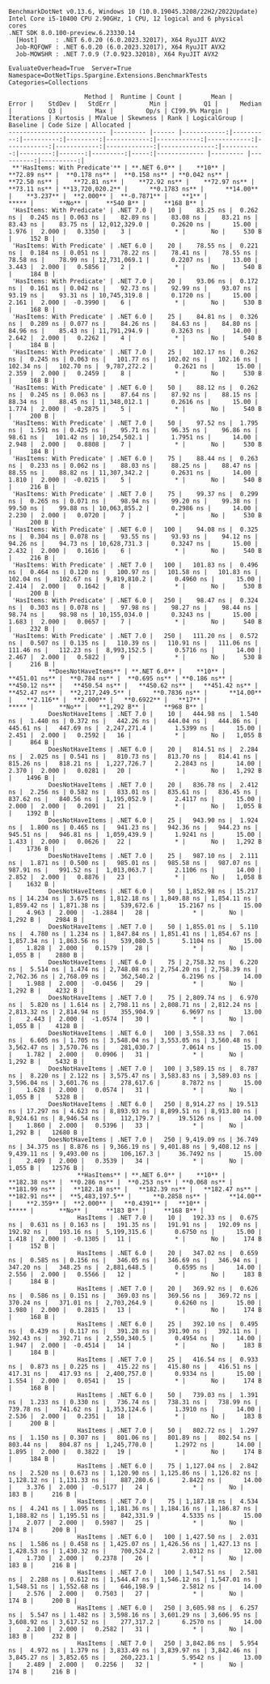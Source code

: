 
    BenchmarkDotNet v0.13.6, Windows 10 (10.0.19045.3208/22H2/2022Update)
    Intel Core i5-10400 CPU 2.90GHz, 1 CPU, 12 logical and 6 physical cores
    .NET SDK 8.0.100-preview.6.23330.14
      [Host]     : .NET 6.0.20 (6.0.2023.32017), X64 RyuJIT AVX2
      Job-RQFQWF : .NET 6.0.20 (6.0.2023.32017), X64 RyuJIT AVX2
      Job-MOWSHR : .NET 7.0.9 (7.0.923.32018), X64 RyuJIT AVX2

    EvaluateOverhead=True  Server=True  Namespace=DotNetTips.Spargine.Extensions.BenchmarkTests  
    Categories=Collections  

                         Method |  Runtime | Count |        Mean |     Error |    StdDev |   StdErr |         Min |          Q1 |      Median |          Q3 |         Max |         Op/s | CI99.9% Margin | Iterations | Kurtosis | MValue | Skewness | Rank | LogicalGroup | Baseline | Code Size | Allocated |
    --------------------------- |--------- |------ |------------:|----------:|----------:|---------:|------------:|------------:|------------:|------------:|------------:|-------------:|---------------:|-----------:|---------:|-------:|---------:|-----:|------------- |--------- |----------:|----------:|
     **'HasItems: With Predicate'** | **.NET 6.0** |    **10** |    **72.89 ns** |  **0.178 ns** |  **0.158 ns** | **0.042 ns** |    **72.50 ns** |    **72.81 ns** |    **72.92 ns** |    **72.97 ns** |    **73.11 ns** | **13,720,020.2** |      **0.1783 ns** |      **14.00** |    **3.237** |  **2.000** |  **-0.7871** |    **1** |            ***** |       **No** |     **540 B** |     **168 B** |
     'HasItems: With Predicate' | .NET 7.0 |    10 |    83.25 ns |  0.262 ns |  0.245 ns | 0.063 ns |    82.89 ns |    83.08 ns |    83.21 ns |    83.43 ns |    83.75 ns | 12,012,329.0 |      0.2620 ns |      15.00 |    1.976 |  2.000 |   0.3350 |    3 |            * |       No |     530 B |     152 B |
     'HasItems: With Predicate' | .NET 6.0 |    20 |    78.55 ns |  0.221 ns |  0.184 ns | 0.051 ns |    78.22 ns |    78.41 ns |    78.55 ns |    78.58 ns |    78.99 ns | 12,731,069.1 |      0.2207 ns |      13.00 |    3.443 |  2.000 |   0.5856 |    2 |            * |       No |     540 B |     184 B |
     'HasItems: With Predicate' | .NET 7.0 |    20 |    93.06 ns |  0.172 ns |  0.161 ns | 0.042 ns |    92.73 ns |    92.99 ns |    93.07 ns |    93.19 ns |    93.31 ns | 10,745,319.8 |      0.1720 ns |      15.00 |    2.161 |  2.000 |  -0.3990 |    6 |            * |       No |     530 B |     168 B |
     'HasItems: With Predicate' | .NET 6.0 |    25 |    84.81 ns |  0.326 ns |  0.289 ns | 0.077 ns |    84.26 ns |    84.63 ns |    84.80 ns |    84.96 ns |    85.43 ns | 11,791,294.9 |      0.3263 ns |      14.00 |    2.642 |  2.000 |   0.2262 |    4 |            * |       No |     540 B |     184 B |
     'HasItems: With Predicate' | .NET 7.0 |    25 |   102.17 ns |  0.262 ns |  0.245 ns | 0.063 ns |   101.77 ns |   102.02 ns |   102.16 ns |   102.34 ns |   102.70 ns |  9,787,272.2 |      0.2621 ns |      15.00 |    2.359 |  2.000 |   0.2459 |    8 |            * |       No |     530 B |     168 B |
     'HasItems: With Predicate' | .NET 6.0 |    50 |    88.12 ns |  0.262 ns |  0.245 ns | 0.063 ns |    87.64 ns |    87.92 ns |    88.15 ns |    88.34 ns |    88.45 ns | 11,348,012.1 |      0.2616 ns |      15.00 |    1.774 |  2.000 |  -0.2875 |    5 |            * |       No |     540 B |     200 B |
     'HasItems: With Predicate' | .NET 7.0 |    50 |    97.52 ns |  1.795 ns |  1.591 ns | 0.425 ns |    95.71 ns |    96.35 ns |    96.86 ns |    98.61 ns |   101.42 ns | 10,254,502.1 |      1.7951 ns |      14.00 |    2.948 |  2.000 |   0.8808 |    7 |            * |       No |     530 B |     184 B |
     'HasItems: With Predicate' | .NET 6.0 |    75 |    88.44 ns |  0.263 ns |  0.233 ns | 0.062 ns |    88.03 ns |    88.25 ns |    88.47 ns |    88.55 ns |    88.82 ns | 11,307,342.2 |      0.2631 ns |      14.00 |    1.810 |  2.000 |  -0.0215 |    5 |            * |       No |     540 B |     216 B |
     'HasItems: With Predicate' | .NET 7.0 |    75 |    99.37 ns |  0.299 ns |  0.265 ns | 0.071 ns |    98.94 ns |    99.20 ns |    99.38 ns |    99.50 ns |    99.88 ns | 10,063,855.2 |      0.2986 ns |      14.00 |    2.230 |  2.000 |   0.0720 |    7 |            * |       No |     530 B |     200 B |
     'HasItems: With Predicate' | .NET 6.0 |   100 |    94.08 ns |  0.325 ns |  0.304 ns | 0.078 ns |    93.55 ns |    93.93 ns |    94.12 ns |    94.26 ns |    94.73 ns | 10,628,731.3 |      0.3247 ns |      15.00 |    2.432 |  2.000 |   0.1616 |    6 |            * |       No |     540 B |     216 B |
     'HasItems: With Predicate' | .NET 7.0 |   100 |   101.83 ns |  0.496 ns |  0.464 ns | 0.120 ns |   100.97 ns |   101.58 ns |   101.83 ns |   102.04 ns |   102.67 ns |  9,819,810.2 |      0.4960 ns |      15.00 |    2.414 |  2.000 |   0.1642 |    8 |            * |       No |     530 B |     200 B |
     'HasItems: With Predicate' | .NET 6.0 |   250 |    98.47 ns |  0.324 ns |  0.303 ns | 0.078 ns |    97.98 ns |    98.27 ns |    98.44 ns |    98.74 ns |    98.98 ns | 10,155,034.0 |      0.3243 ns |      15.00 |    1.683 |  2.000 |   0.0657 |    7 |            * |       No |     540 B |     232 B |
     'HasItems: With Predicate' | .NET 7.0 |   250 |   111.20 ns |  0.572 ns |  0.507 ns | 0.135 ns |   110.39 ns |   110.91 ns |   111.06 ns |   111.46 ns |   112.23 ns |  8,993,152.5 |      0.5716 ns |      14.00 |    2.467 |  2.000 |   0.5822 |    9 |            * |       No |     530 B |     216 B |
               **DoesNotHaveItems** | **.NET 6.0** |    **10** |   **451.01 ns** |  **0.784 ns** |  **0.695 ns** | **0.186 ns** |   **450.12 ns** |   **450.54 ns** |   **450.62 ns** |   **451.42 ns** |   **452.47 ns** |  **2,217,249.5** |      **0.7836 ns** |      **14.00** |    **2.116** |  **2.000** |   **0.6922** |   **17** |            ***** |       **No** |   **1,292 B** |     **968 B** |
               DoesNotHaveItems | .NET 7.0 |    10 |   444.98 ns |  1.540 ns |  1.440 ns | 0.372 ns |   442.26 ns |   444.04 ns |   444.86 ns |   445.61 ns |   447.69 ns |  2,247,271.4 |      1.5399 ns |      15.00 |    2.451 |  2.000 |   0.2592 |   16 |            * |       No |   1,055 B |     864 B |
               DoesNotHaveItems | .NET 6.0 |    20 |   814.51 ns |  2.284 ns |  2.025 ns | 0.541 ns |   810.73 ns |   813.70 ns |   814.41 ns |   815.26 ns |   818.21 ns |  1,227,726.7 |      2.2843 ns |      14.00 |    2.370 |  2.000 |   0.0281 |   20 |            * |       No |   1,292 B |    1496 B |
               DoesNotHaveItems | .NET 7.0 |    20 |   836.78 ns |  2.412 ns |  2.256 ns | 0.582 ns |   833.01 ns |   835.61 ns |   836.45 ns |   837.62 ns |   840.56 ns |  1,195,052.9 |      2.4117 ns |      15.00 |    2.000 |  2.000 |   0.2091 |   21 |            * |       No |   1,055 B |    1392 B |
               DoesNotHaveItems | .NET 6.0 |    25 |   943.90 ns |  1.924 ns |  1.800 ns | 0.465 ns |   941.23 ns |   942.36 ns |   944.23 ns |   945.51 ns |   946.81 ns |  1,059,439.9 |      1.9241 ns |      15.00 |    1.433 |  2.000 |   0.0626 |   22 |            * |       No |   1,292 B |    1736 B |
               DoesNotHaveItems | .NET 7.0 |    25 |   987.10 ns |  2.111 ns |  1.871 ns | 0.500 ns |   985.01 ns |   985.58 ns |   987.07 ns |   987.91 ns |   991.52 ns |  1,013,063.7 |      2.1106 ns |      14.00 |    2.852 |  2.000 |   0.8876 |   23 |            * |       No |   1,058 B |    1632 B |
               DoesNotHaveItems | .NET 6.0 |    50 | 1,852.98 ns | 15.217 ns | 14.234 ns | 3.675 ns | 1,812.18 ns | 1,849.88 ns | 1,854.11 ns | 1,859.42 ns | 1,871.38 ns |    539,672.6 |     15.2167 ns |      15.00 |    4.963 |  2.000 |  -1.2884 |   28 |            * |       No |   1,292 B |    2984 B |
               DoesNotHaveItems | .NET 7.0 |    50 | 1,855.01 ns |  5.110 ns |  4.780 ns | 1.234 ns | 1,847.84 ns | 1,851.41 ns | 1,854.67 ns | 1,857.34 ns | 1,863.56 ns |    539,080.5 |      5.1104 ns |      15.00 |    1.828 |  2.000 |   0.1579 |   28 |            * |       No |   1,055 B |    2880 B |
               DoesNotHaveItems | .NET 6.0 |    75 | 2,758.32 ns |  6.220 ns |  5.514 ns | 1.474 ns | 2,748.08 ns | 2,754.20 ns | 2,758.39 ns | 2,762.36 ns | 2,768.09 ns |    362,540.2 |      6.2196 ns |      14.00 |    1.988 |  2.000 |  -0.0456 |   29 |            * |       No |   1,292 B |    4232 B |
               DoesNotHaveItems | .NET 7.0 |    75 | 2,809.74 ns |  6.970 ns |  5.820 ns | 1.614 ns | 2,798.11 ns | 2,808.71 ns | 2,812.24 ns | 2,813.32 ns | 2,814.94 ns |    355,904.9 |      6.9697 ns |      13.00 |    2.443 |  2.000 |  -1.0574 |   30 |            * |       No |   1,055 B |    4128 B |
               DoesNotHaveItems | .NET 6.0 |   100 | 3,558.33 ns |  7.061 ns |  6.605 ns | 1.705 ns | 3,548.04 ns | 3,553.05 ns | 3,560.48 ns | 3,562.47 ns | 3,570.76 ns |    281,030.7 |      7.0614 ns |      15.00 |    1.782 |  2.000 |   0.0906 |   31 |            * |       No |   1,292 B |    5432 B |
               DoesNotHaveItems | .NET 7.0 |   100 | 3,589.15 ns |  8.787 ns |  8.220 ns | 2.122 ns | 3,575.47 ns | 3,583.83 ns | 3,589.03 ns | 3,596.04 ns | 3,601.76 ns |    278,617.6 |      8.7872 ns |      15.00 |    1.628 |  2.000 |   0.0574 |   31 |            * |       No |   1,055 B |    5328 B |
               DoesNotHaveItems | .NET 6.0 |   250 | 8,914.27 ns | 19.513 ns | 17.297 ns | 4.623 ns | 8,893.93 ns | 8,899.51 ns | 8,913.80 ns | 8,924.61 ns | 8,946.54 ns |    112,179.7 |     19.5126 ns |      14.00 |    1.860 |  2.000 |   0.5396 |   33 |            * |       No |   1,292 B |   12680 B |
               DoesNotHaveItems | .NET 7.0 |   250 | 9,419.09 ns | 36.749 ns | 34.375 ns | 8.876 ns | 9,366.19 ns | 9,401.88 ns | 9,408.12 ns | 9,439.11 ns | 9,493.00 ns |    106,167.3 |     36.7492 ns |      15.00 |    2.409 |  2.000 |   0.3539 |   34 |            * |       No |   1,055 B |   12576 B |
                       **HasItems** | **.NET 6.0** |    **10** |   **182.38 ns** |  **0.286 ns** |  **0.253 ns** | **0.068 ns** |   **181.99 ns** |   **182.18 ns** |   **182.39 ns** |   **182.47 ns** |   **182.91 ns** |  **5,483,197.5** |      **0.2858 ns** |      **14.00** |    **2.359** |  **2.000** |   **0.4391** |   **10** |            ***** |       **No** |     **183 B** |     **168 B** |
                       HasItems | .NET 7.0 |    10 |   192.33 ns |  0.675 ns |  0.631 ns | 0.163 ns |   191.35 ns |   191.91 ns |   192.09 ns |   192.92 ns |   193.16 ns |  5,199,315.6 |      0.6750 ns |      15.00 |    1.418 |  2.000 |  -0.1305 |   11 |            * |       No |     174 B |     152 B |
                       HasItems | .NET 6.0 |    20 |   347.02 ns |  0.659 ns |  0.585 ns | 0.156 ns |   346.05 ns |   346.69 ns |   346.94 ns |   347.20 ns |   348.25 ns |  2,881,648.5 |      0.6595 ns |      14.00 |    2.556 |  2.000 |   0.5566 |   12 |            * |       No |     183 B |     184 B |
                       HasItems | .NET 7.0 |    20 |   369.92 ns |  0.626 ns |  0.586 ns | 0.151 ns |   369.03 ns |   369.56 ns |   369.72 ns |   370.24 ns |   371.01 ns |  2,703,264.9 |      0.6260 ns |      15.00 |    1.980 |  2.000 |   0.2815 |   13 |            * |       No |     174 B |     168 B |
                       HasItems | .NET 6.0 |    25 |   392.10 ns |  0.495 ns |  0.439 ns | 0.117 ns |   391.28 ns |   391.90 ns |   392.11 ns |   392.43 ns |   392.71 ns |  2,550,340.5 |      0.4954 ns |      14.00 |    1.947 |  2.000 |  -0.4514 |   14 |            * |       No |     183 B |     184 B |
                       HasItems | .NET 7.0 |    25 |   416.54 ns |  0.933 ns |  0.873 ns | 0.225 ns |   415.22 ns |   415.80 ns |   416.51 ns |   417.31 ns |   417.93 ns |  2,400,757.0 |      0.9334 ns |      15.00 |    1.554 |  2.000 |   0.0541 |   15 |            * |       No |     174 B |     168 B |
                       HasItems | .NET 6.0 |    50 |   739.03 ns |  1.391 ns |  1.233 ns | 0.330 ns |   736.74 ns |   738.31 ns |   738.99 ns |   739.78 ns |   741.62 ns |  1,353,124.6 |      1.3910 ns |      14.00 |    2.536 |  2.000 |   0.2351 |   18 |            * |       No |     183 B |     200 B |
                       HasItems | .NET 7.0 |    50 |   802.72 ns |  1.297 ns |  1.150 ns | 0.307 ns |   801.06 ns |   801.89 ns |   802.54 ns |   803.44 ns |   804.87 ns |  1,245,770.0 |      1.2972 ns |      14.00 |    1.895 |  2.000 |   0.3822 |   19 |            * |       No |     174 B |     184 B |
                       HasItems | .NET 6.0 |    75 | 1,127.04 ns |  2.842 ns |  2.520 ns | 0.673 ns | 1,120.90 ns | 1,125.86 ns | 1,126.82 ns | 1,128.12 ns | 1,131.33 ns |    887,280.6 |      2.8422 ns |      14.00 |    3.376 |  2.000 |  -0.5177 |   24 |            * |       No |     183 B |     216 B |
                       HasItems | .NET 7.0 |    75 | 1,187.18 ns |  4.534 ns |  4.241 ns | 1.095 ns | 1,181.36 ns | 1,184.16 ns | 1,186.87 ns | 1,188.82 ns | 1,195.51 ns |    842,331.9 |      4.5335 ns |      15.00 |    2.077 |  2.000 |   0.5987 |   25 |            * |       No |     174 B |     200 B |
                       HasItems | .NET 6.0 |   100 | 1,427.50 ns |  2.031 ns |  1.586 ns | 0.458 ns | 1,425.07 ns | 1,426.56 ns | 1,427.13 ns | 1,428.53 ns | 1,430.32 ns |    700,524.2 |      2.0312 ns |      12.00 |    1.730 |  2.000 |   0.2378 |   26 |            * |       No |     183 B |     216 B |
                       HasItems | .NET 7.0 |   100 | 1,547.51 ns |  2.581 ns |  2.288 ns | 0.612 ns | 1,544.47 ns | 1,546.12 ns | 1,547.01 ns | 1,548.51 ns | 1,552.68 ns |    646,198.9 |      2.5812 ns |      14.00 |    2.576 |  2.000 |   0.7503 |   27 |            * |       No |     174 B |     200 B |
                       HasItems | .NET 6.0 |   250 | 3,605.98 ns |  6.257 ns |  5.547 ns | 1.482 ns | 3,598.16 ns | 3,601.29 ns | 3,606.95 ns | 3,608.92 ns | 3,617.52 ns |    277,317.2 |      6.2570 ns |      14.00 |    2.100 |  2.000 |   0.2582 |   31 |            * |       No |     183 B |     232 B |
                       HasItems | .NET 7.0 |   250 | 3,842.86 ns |  5.954 ns |  4.972 ns | 1.379 ns | 3,833.49 ns | 3,839.97 ns | 3,842.46 ns | 3,845.27 ns | 3,852.65 ns |    260,223.1 |      5.9542 ns |      13.00 |    2.489 |  2.000 |   0.2256 |   32 |            * |       No |     174 B |     216 B |
